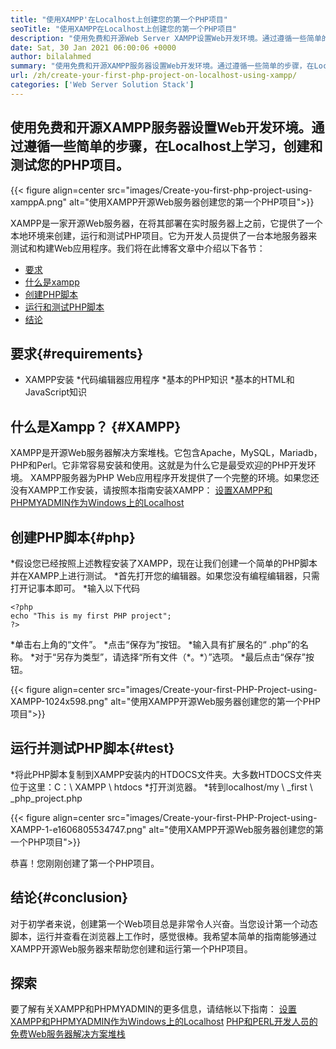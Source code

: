 ```yaml
---
title: "使用XAMPP'在Localhost上创建您的第一个PHP项目" 
seoTitle: "使用XAMPP在Localhost上创建您的第一个PHP项目" 
description: "使用免费和开源Web Server XAMPP设置Web开发环境。通过遵循一些简单的步骤来创建和测试Localhost上的PHP项目。" 
date: Sat, 30 Jan 2021 06:00:06 +0000
author: bilalahmed
summary: "使用免费和开源XAMPP服务器设置Web开发环境。通过遵循一些简单的步骤，在Localhost上学习，创建和测试您的PHP项目。" 
url: /zh/create-your-first-php-project-on-localhost-using-xampp/
categories: ['Web Server Solution Stack']
---
```


## 使用免费和开源XAMPP服务器设置Web开发环境。通过遵循一些简单的步骤，在Localhost上学习，创建和测试您的PHP项目。

{{< figure align=center src="images/Create-you-first-php-project-using-xamppA.png" alt="使用XAMPP开源Web服务器创建您的第一个PHP项目">}}

XAMPP是一家开源Web服务器，在将其部署在实时服务器上之前，它提供了一个本地环境来创建，运行和测试PHP项目。它为开发人员提供了一台本地服务器来测试和构建Web应用程序。我们将在此博客文章中介绍以下各节：
  * [要求][2]
  * [什么是xampp][3]
  * [创建PHP脚本][4]
  * [运行和测试PHP脚本][5]
  * [结论][6]

## 要求{#requirements}
  * XAMPP安装
  *代码编辑器应用程序
  *基本的PHP知识
  *基本的HTML和JavaScript知识

## 什么是Xampp？ {#XAMPP}
XAMPP是开源Web服务器解决方案堆栈。它包含Apache，MySQL，Mariadb，PHP和Perl。它非常容易安装和使用。这就是为什么它是最受欢迎的PHP开发环境。 XAMPP服务器为PHP Web应用程序开发提供了一个完整的环境。如果您还没有XAMPP工作安装，请按照本指南安装XAMPP：
[设置XAMPP和PHPMYADMIN作为Windows上的Localhost][7]

## 创建PHP脚本{#php}
  *假设您已经按照上述教程安装了XAMPP，现在让我们创建一个简单的PHP脚本并在XAMPP上进行测试。
  *首先打开您的编辑器。如果您没有编程编辑器，只需打开记事本即可。
  *输入以下代码
```
<?php
echo "This is my first PHP project";
?>
```
  *单击右上角的“文件”。
  *点击“保存为”按钮。
  *输入具有扩展名的“ .php”的名称。
  *对于“另存为类型”，请选择“所有文件（\*。\*）”选项。
  *最后点击“保存”按钮。

{{< figure align=center src="images/Create-your-first-PHP-Project-using-XAMPP-1024x598.png" alt="使用XAMPP开源Web服务器创建您的第一个PHP项目">}}


## 运行并测试PHP脚本{#test}
  *将此PHP脚本复制到XAMPP安装内的HTDOCS文件夹。大多数HTDOCS文件夹位于这里：C：\ XAMPP \ htdocs
  *打开浏览器。
  *转到localhost/my \ _first \ _php_project.php

{{< figure align=center src="images/Create-your-first-PHP-Project-using-XAMPP-1-e1606805534747.png" alt="使用XAMPP开源Web服务器创建您的第一个PHP项目">}}

恭喜！您刚刚创建了第一个PHP项目。

## 结论{#conclusion}
对于初学者来说，创建第一个Web项目总是非常令人兴奋。当您设计第一个动态脚本，运行并查看在浏览器上工作时，感觉很棒。我希望本简单的指南能够通过XAMPP开源Web服务器来帮助您创建和运行第一个PHP项目。

## 探索
要了解有关XAMPP和PHPMYADMIN的更多信息，请结帐以下指南：
[设置XAMPP和PHPMYADMIN作为Windows上的Localhost][7]
[PHP和PERL开发人员的免费Web服务器解决方案堆栈][1]

  
[1]: https://products.containerize.com/solution-stack/xampp
[2]: #requirements
[3]: #xampp
[4]: #php
[5]: #test
[6]: #conclusion
[7]: https://blog.containerize.com/database-management-software/how-to-setup-xampp-and-phpmyadmin-as-localhost-on-windows/
